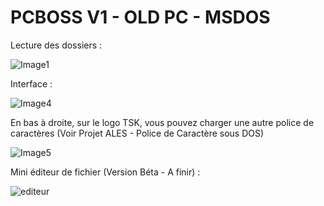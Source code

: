 # PCBOSS V1 - OLD PC - MSDOS
Lecture des dossiers : 

![Image1](https://user-images.githubusercontent.com/102222839/204313664-ee259731-fb18-4a81-bcbb-25e86e639738.jpg)

Interface :

![Image4](https://user-images.githubusercontent.com/102222839/204313687-d52c8c6e-90e0-431c-8655-7e2f9fa1ae76.jpg)

En bas à droite, sur le logo TSK, vous pouvez charger une autre police de caractères (Voir Projet ALES - Police de Caractère sous DOS)

![Image5](https://user-images.githubusercontent.com/102222839/204313690-b490561c-5fa6-4d23-8d57-aaa2c8d26155.jpg)


Mini éditeur de fichier (Version Béta - A finir) : 


![editeur](https://user-images.githubusercontent.com/102222839/204313697-949b2f7f-a3d4-40a5-a037-33ad817d1093.jpg)
